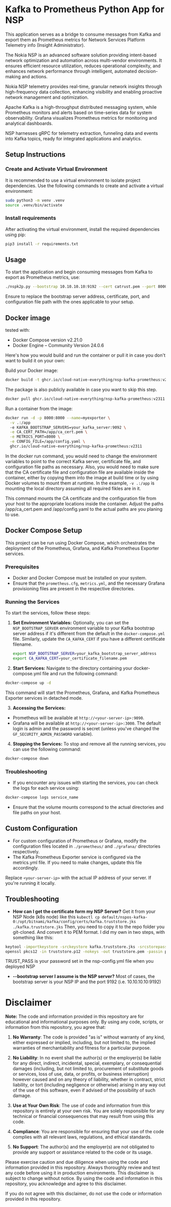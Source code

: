 # Kafka to Prometheus Python App for NSP

This application serves as a bridge to consume messages from Kafka and export them as Prometheus metrics for Network Services Platform Telemetry info (Insight Administrator).

The Nokia NSP is an advanced software solution providing intent-based network optimization and automation across multi-vendor environments. It ensures efficient resource utilization, reduces operational complexity, and enhances network performance through intelligent, automated decision-making and actions.

Nokia NSP telemetry provides real-time, granular network insights through high-frequency data collection, enhancing visibility and enabling proactive network management and optimization.

Apache Kafka is a high-throughput distributed messaging system, while Prometheus monitors and alerts based on time-series data for system observability. Grafana visualizes Prometheus metrics for monitoring and analytical dashboards.

NSP harnesses gRPC for telemetry extraction, funneling data and events into Kafka topics, ready for integrated applications and analytics.


## Setup Instructions

### Create and Activate Virtual Environment

It is recommended to use a virtual environment to isolate project dependencies. Use the following commands to create and activate a virtual environment:

```bash
sudo python3 -m venv .venv
source .venv/bin/activate
```

### Install requirements

After activating the virtual environment, install the required dependencies using pip:
```bash
pip3 install -r requirements.txt
```

## Usage
To start the application and begin consuming messages from Kafka to export as Prometheus metrics, use:

```bash
./nspk2p.py --bootstrap 10.10.10.10:9192 --cert catrust.pem --port 8000 --config metrics.yml
```
Ensure to replace the bootstrap server address, certificate, port, and configuration file path with the ones applicable to your setup.

## Docker image

tested with:
* Docker Compose version v2.21.0
* Docker Engine – Community Version 24.0.6

Here's how you would build and run the container or pull it in case you don't want to build it on your own:

Build your Docker image:
```bash
docker build -t ghcr.io/cloud-native-everything/nsp-kafka-prometheus:v2311 .
```
The package is also publicly available in case you want to skip this step.
```bash
docker pull ghcr.io/cloud-native-everything/nsp-kafka-prometheus:v2311
```

Run a container from the image:
```bash
docker run -d -p 8000:8000 --name=myexporter \
  -v .:/app
  -e KAFKA_BOOTSTRAP_SERVERS=your_kafka_server:9092 \
  -e CA_CERT_PATH=/app/ca_cert.pem \
  -e METRICS_PORT=8000 \
  -e CONFIG_FILE=/app/config.yaml \
  ghcr.io/cloud-native-everything/nsp-kafka-prometheus:v2311
```

In the docker run command, you would need to change the environment variables to point to the correct Kafka server, certificate file, and configuration file paths as necessary. Also, you would need to make sure that the CA certificate file and configuration file are available inside the container, either by copying them into the image at build time or by using Docker volumes to mount them at runtime. In the example, `-v .:/app` is mounting the local directory assuming all required fikles are in it. 


This command mounts the CA certificate and the configuration file from your host to the appropriate locations inside the container. Adjust the paths /app/ca_cert.pem and /app/config.yaml to the actual paths are you planing to use.

## Docker Compose Setup

This project can be run using Docker Compose, which orchestrates the deployment of the Prometheus, Grafana, and Kafka Prometheus Exporter services.

### Prerequisites
- Docker and Docker Compose must be installed on your system.
- Ensure that the `prometheus.cfg`, `metrics.yml`, and the necessary Grafana provisioning files are present in the respective directories.

### Running the Services

To start the services, follow these steps:

1. **Set Environment Variables:**
   Optionally, you can set the `NSP_BOOTSTRAP_SERVER` environment variable to your Kafka bootstrap server address if it's different from the default in the `docker-compose.yml` file. Similarly, update the `CA_KAFKA_CERT` if you have a different certificate filename.

   ```bash
   export NSP_BOOTSTRAP_SERVER=your_kafka_bootstrap_server_address
   export CA_KAFKA_CERT=your_certificate_filename.pem

2. **Start Services:**
Navigate to the directory containing your docker-compose.yml file and run the following command:

```bash
docker-compose up -d
```
This command will start the Prometheus, Grafana, and Kafka Prometheus Exporter services in detached mode.

3. **Accessing the Services:**

* Prometheus will be available at `http://<your-server-ip>:9090`.
* Grafana will be available at `http://<your-server-ip>:3000`. The default login is admin and the password is secret (unless you've changed the `GF_SECURITY_ADMIN_PASSWORD` variable).
4. **Stopping the Services:**
To stop and remove all the running services, you can use the following command:
```bash
docker-compose down
```
### Troubleshooting
* If you encounter any issues with starting the services, you can check the logs for each service using:
```bash
docker-compose logs service_name
```
* Ensure that the volume mounts correspond to the actual directories and file paths on your host.

## Custom Configuration
* For custom configuration of Prometheus or Grafana, modify the configuration files located in `./prometheus/` and `./grafana/` directories respectively.
* The Kafka Prometheus Exporter service is configured via the metrics.yml file. If you need to make changes, update this file accordingly.

Replace `<your-server-ip>` with the actual IP address of your server. If you're running it locally.

## Troubleshooting

* **How can I get the certificate form my NSP Server?** 
Get it from your NSP Node (k8s node) like this `kubectl cp default/nspos-kafka-0:/opt/bitnami/kafka/config/certs/kafka.truststore.jks ./kafka.truststore.jks`
Then, you need to copy it to the repo folder you git-cloned. And convert it to PEM format. I did my own in two steps, with something like this:
```bash
keytool -importkeystore -srckeystore kafka.truststore.jks -srcstorepass $TRUST_PASS -srcstoretype JKS -destkeystore truststore.p12 -deststoretype PKCS12 -deststorepass $TRUST_PASS
openssl pkcs12 -in truststore.p12 -nokeys -out truststore.pem -passin pass:$TRUST_PASS
```
TRUST_PASS is your password set in the nsp-config.yml file when you deployed NSP

* **--bootstrap server I assume is the NSP server?**
Most of cases, the bootstrap server is your NSP IP and the port 9192 (i.e. 10.10.10.10:9192)


# Disclaimer

**Note:** The code and information provided in this repository are for educational and informational purposes only. By using any code, scripts, or information from this repository, you agree that:

1. **No Warranty**: The code is provided "as is" without warranty of any kind, either expressed or implied, including, but not limited to, the implied warranties of merchantability and fitness for a particular purpose. 

2. **No Liability**: In no event shall the author(s) or the employer(s) be liable for any direct, indirect, incidental, special, exemplary, or consequential damages (including, but not limited to, procurement of substitute goods or services, loss of use, data, or profits, or business interruption) however caused and on any theory of liability, whether in contract, strict liability, or tort (including negligence or otherwise) arising in any way out of the use of this software, even if advised of the possibility of such damage.

3. **Use at Your Own Risk**: The use of code and information from this repository is entirely at your own risk. You are solely responsible for any technical or financial consequences that may result from using this code.

4. **Compliance**: You are responsible for ensuring that your use of the code complies with all relevant laws, regulations, and ethical standards.

5. **No Support**: The author(s) and the employer(s) are not obligated to provide any support or assistance related to the code or its usage.

Please exercise caution and due diligence when using the code and information provided in this repository. Always thoroughly review and test any code before using it in production environments. This disclaimer is subject to change without notice. By using the code and information in this repository, you acknowledge and agree to this disclaimer.

If you do not agree with this disclaimer, do not use the code or information provided in this repository.
